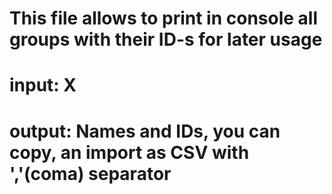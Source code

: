 # This file allows to print in console all groups with their ID-s for later usage
# input: X
# output: Names and IDs, you can copy, an import as CSV with ','(coma) separator
